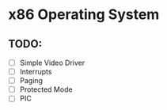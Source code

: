 # x86 Operating System

## TODO:
- [ ] Simple Video Driver
- [ ] Interrupts
- [ ] Paging
- [ ] Protected Mode
- [ ] PIC
